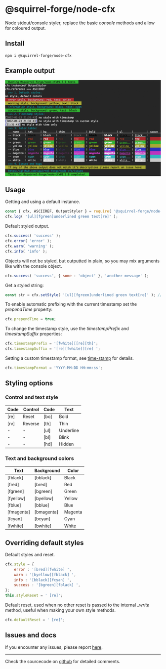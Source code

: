 # @squirrel-forge/node-cfx

Node stdout/console styler, replace the basic *console* methods and allow for coloured output.

## Install

```
npm i @squirrel-forge/node-cfx
```

## Example output
![@squirrel-forge/node-cfx example text output](https://raw.githubusercontent.com/squirrel-forge/node-cfx/main/squirrel-forge-node-cfx-test-output.png)

## Usage

Getting and using a default instance.
```javascript
const { cfx, ASCIIREF, OutputStyler } = require( '@squirrel-forge/node-cfx' );
cfx.log( '[ul][fgreen]underlined green text[re]' );
```

Default styled output.
```javascript
cfx.success( 'success' );
cfx.error( 'error' );
cfx.warn( 'warning' );
cfx.info( 'info' );
```

Objects will not be styled, but outputted in plain, so you may mix arguments like with the console object.
```javascript
cfx.success( 'success', { some : 'object' }, 'another message' );
```

Get a styled string:
```javascript
const str = cfx.setStyle( '[ul][fgreen]underlined green text[re]' ); // \x1b[4m\x1b[32munderlined green text\x1b[0m
```

To enable automatic prefixing with the current timestamp set the *prependTime* property:
```javascript
cfx.prependTime = true;
```

To change the timestamp style, use the *timestampPrefix* and *timestampSuffix* properties:
```javascript
cfx.timestampPrefix = '[fwhite][[re][th]';
cfx.timestampSuffix = '[re][fwhite]][re] ';
```

Setting a custom timestamp format, see [time-stamp](https://www.npmjs.com/package/time-stamp) for details.
```javascript
cfx.timestampFormat = 'YYYY-MM-DD HH:mm:ss';
```

## Styling options

### Control and text style

| Code | Control | Code | Text      |
|------|---------|------|-----------|
| [re] | Reset   | [bo] | Bold      |
| [rv] | Reverse | [th] | Thin      |
| -    | -       | [ul] | Underline |
| -    | -       | [bl] | Blink     |
| -    | -       | [hd] | Hidden    |

### Text and background colors

|  Text      | Background | Color   |
|------------|------------|---------|
| [fblack]   | [bblack]   | Black   |
| [fred]     | [bred]     | Red     |
| [fgreen]   | [bgreen]   | Green   |
| [fyellow]  | [byellow]  | Yellow  |
| [fblue]    | [bblue]    | Blue    |
| [fmagenta] | [bmagenta] | Magenta |
| [fcyan]    | [bcyan]    | Cyan    |
| [fwhite]   | [bwhite]   | White   |

## Overriding default styles

Default styles and reset.
```javascript
cfx.style = {
    error : '[bred][fwhite] ',
    warn : '[byellow][fblack] ',
    info : '[bblack][fcyan] ',
    success : '[bgreen][fblack] ',
};
this.styleReset = ' [re]';
```

Default reset, used when no other reset is passed to the internal *_write* method, useful when making your own style methods.
```javascript
cfx.defaultReset = ' [re]';
```

## Issues and docs

If you encounter any issues, please report [here](https://github.com/squirrel-forge/node-cfx/issues).

---
Check the sourcecode on [github](https://github.com/squirrel-forge/node-cfx) for detailed comments.
